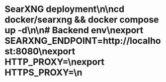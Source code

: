 # SearXNG deployment\n\ncd docker/searxng && docker compose up -d\n\n# Backend env\nexport SEARXNG_ENDPOINT=http://localhost:8080\nexport HTTP_PROXY=\nexport HTTPS_PROXY=\n
